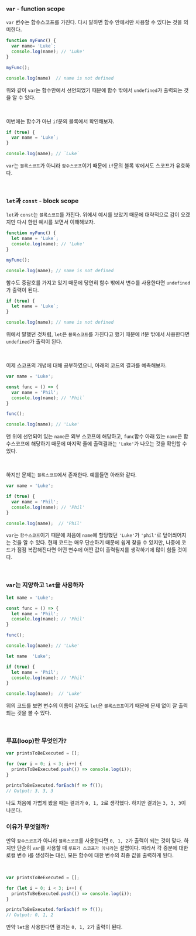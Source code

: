 ### `var` - function scope

`var` 변수는 함수스코프를 가진다. 다시 말하면 함수 안에서만 사용할 수 있다는 것을 의미한다.

```javascript
function myFunc() {
  var name= 'Luke`;
  console.log(name); // 'Luke'
}

myFunc();

console.log(name)  // name is not defined
```

위와 같이 `var`는 함수안에서 선언되었기 때문에 함수 밖에서 `undefined`가 출력되는 것을 알 수 있다. 

<br>

이번에는 함수가 아닌 `if`문의 블록에서 확인해보자.

```javascript
if (true) {
  var name = 'Luke`;
}

console.log(name); // `Luke`
```

`var`는 `블록스코프`가 아니라 `함수스코프`이기 때문에 `if`문의 블록 밖에서도 스코프가 유효하다. 

<br>

### `let`과 `const` - block scope

`let`과 `const`는 `블록스코프`를 가진다. 위에서 예시를 보았기 때문에 대략적으로 감이 오겠지만 다시 한번 예시를 보면서 이해해보자.

```javascript
function myFunc() {
  let name = 'Luke`;
  console.log(name); // 'Luke'
}

myFunc();

console.log(name); // name is not defined
```

함수도 중괄호를 가지고 있기 때문에 당연히 함수 밖에서 변수를 사용한다면 `undefined`가 출력이 된다.

```javascript
if (true) {
  let name = 'Luke`;
}

console.log(name); // name is not defined
```

위에서 말했던 것처럼, `let`은 `블록스코프`를 가진다고 했기 때문에 if문 밖에서 사용한다면 `undefined`가 출력이 된다.

<br>

이제 스코프의 개념에 대해 공부하였으니, 아래의 코드의 결과를 예측해보자.

```javascript
var name = 'Luke';

const func = () => {
  var name = 'Phil';
  console.log(name); // 'Phil`
}

func();

console.log(name); // 'Luke'
```

맨 위에 선언되어 있는 `name`은 외부 스코프에 해당하고, `func`함수 아래 있는 `name`은 함수스코프에 해당하기 때문에 마지막 줄에 출력결과는 `'Luke'`가 나오는 것을 확인할 수 있다. 

<br>

하지만 문제는 `블록스코프`에서 존재한다. 예를들면 아래와 같다.

```javascript
var name = 'Luke';

if (true) {
  var name = 'Phil';
  console.log(name); // 'Phil'
}

console.log(name);  // 'Phil'
```

`var`는 `함수스코프`이기 때문에 처음에 `name`에 할당했던 `'Luke'`가 `'phil'`로 덮어씌어지는 것을 알 수 있다. 현재 코드는 매우 단순하기 때문에 쉽게 찾을 수 있지만, 나중에 코드가 점점 복잡해진다면 어떤 변수에 어떤 값이 출력될지를 생각하기에 많이 힘들 것이다.

<br>

### `var`는 지양하고 `let`을 사용하자

```javascript
let name = 'Luke';

const func = () => {
  let name = 'Phil';
  console.log(name); // 'Phil'
}

func();

console.log(name); // 'Luke'
```


```javascript
let name  'Luke';

if (true) {
  let name = 'Phil';
  console.log(name); // 'Phil'
}

console.log(name);  // 'Luke'
```

위의 코드를 보면 변수의 이름이 같아도 `let`은 `블록스코프`이기 때문에 문제 없이 잘 출력되는 것을 볼 수 있다.

<br>

### 루프(loop)란 무엇인가?   

```javascript
var printsToBeExecuted = [];

for (var i = 0; i < 3; i++) {  
  printsToBeExecuted.push(() => console.log(i));
}

printsToBeExecuted.forEach(f => f());  
// Output: 3, 3, 3
```

나도 처음에 가볍게 봤을 때는 결과가 `0, 1, 2`로 생각했다. 하지만 결과는 `3, 3, 3`이 나온다. 


### 이유가 무엇일까?

만약 `함수스코프`가 아니라 `블록스코프`를 사용한다면 `0, 1, 2`가 출력이 되는 것이 맞다. 하지만 단순히 `var`를 사용할 때 `루프가 스코프가 아니라`는 설명이다. 따라서 각 증분에 대한 로컬 변수 i를 생성하는 대신, 모든 함수에 대한 변수의 최종 값을 출력하게 된다.

<br>

```javascript
var printsToBeExecuted = [];

for (let i = 0; i < 3; i++) {  
  printsToBeExecuted.push(() => console.log(i));
}

printsToBeExecuted.forEach(f => f());  
// Output: 0, 1, 2
```

만약 `let`을 사용한다면 결과는 `0, 1, 2`가 출력이 된다.